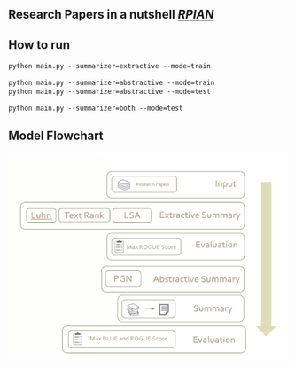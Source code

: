 ## Research Papers in a nutshell *[RPIAN](https://abhishah901.github.io/IR-project/)*

## How to run

```
python main.py --summarizer=extractive --mode=train
```

```
python main.py --summarizer=abstractive --mode=train
python main.py --summarizer=abstractive --mode=test
```


```
python main.py --summarizer=both --mode=test
```

## Model Flowchart
![FLOWCHART](images/flowchart.png)